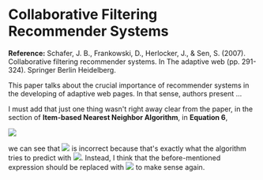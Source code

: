 # Collaborative Filtering Recommender Systems

**Reference:** Schafer, J. B., Frankowski, D., Herlocker, J., & Sen, S. (2007). Collaborative filtering recommender systems. In The adaptive web (pp. 291-324). Springer Berlin Heidelberg.

This paper talks about the crucial importance of recommender systems in the developing
of adaptive web pages. In that sense, authors present ...

I must add that just one thing wasn't right away clear from the paper, in the
section of **Item-based Nearest Neighbor Algorithm**, in **Equation 6**,

<img src="https://render.githubusercontent.com/render/math?math=pred(u, i) = \frac{\sum_{j\in{ratedItems(u)}} itemSim(i, j) \cdot r_{ui}}{\sum_{j\in{ratedItems(u)}} itemSim(i, j)}">

we can see that  <img src="https://render.githubusercontent.com/render/math?math=\,r_{ui}">
is incorrect because that's exactly what the algorithm tries to predict with
<img src="https://render.githubusercontent.com/render/math?math=\, predict(u, i)">.
Instead, I think that the before-mentioned expression should be replaced with
<img src="https://render.githubusercontent.com/render/math?math=\, r_{u, j}"> to make
sense again.
